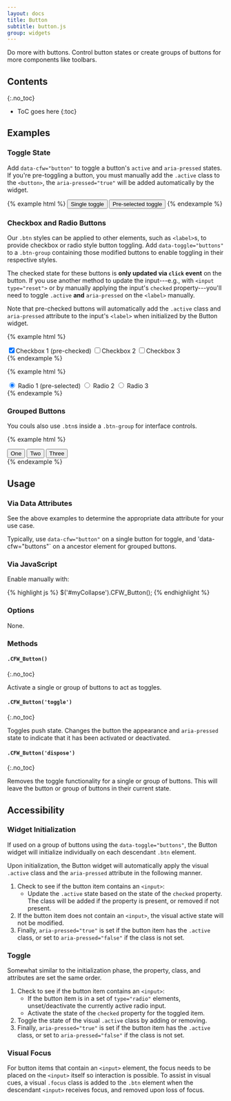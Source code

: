 ```yaml
---
layout: docs
title: Button
subtitle: button.js
group: widgets
---
```


Do more with buttons. Control button states or create groups of buttons for more components like toolbars.

## Contents
{:.no_toc}

* ToC goes here
{:toc}

## Examples

### Toggle State

Add `data-cfw="button"` to toggle a button's `active` and `aria-pressed` states. If you're pre-toggling a button, you must manually add the `.active` class to the `<button>`, the `aria-pressed="true"` will be added automatically by the widget.

{% example html %}
<button type="button" data-cfw="button" class="btn btn-info">Single toggle</button>
<button type="button" data-cfw="button" class="btn btn-info active">Pre-selected toggle</button>
{% endexample %}

### Checkbox and Radio Buttons

Our `.btn` styles can be applied to other elements, such as `<label>`s, to provide checkbox or radio style button toggling. Add `data-toggle="buttons"` to a `.btn-group` containing those modified buttons to enable toggling in their respective styles.

The checked state for these buttons is **only updated via `click` event** on the button. If you use another method to update the input---e.g., with `<input type="reset">` or by manually applying the input's `checked` property---you'll need to toggle `.active` **and** `aria-pressed` on the `<label>` manually.

Note that pre-checked buttons will automatically add the `.active` class  and `aria-pressed` attribute to the input's `<label>` when initialized by the Button widget.

{% example html %}
<div class="btn-group" data-cfw="buttons">
    <label class="btn btn-info">
        <input type="checkbox" checked>Checkbox 1 (pre-checked)
    </label>
    <label class="btn btn-info">
        <input type="checkbox">Checkbox 2
    </label>
    <label class="btn btn-info">
        <input type="checkbox">Checkbox 3
    </label>
</div>
{% endexample %}

{% example html %}
<div class="btn-group" data-cfw="buttons">
    <label class="btn btn-info">
        <input type="radio" name="options" checked> Radio 1 (pre-selected)
    </label>
    <label class="btn btn-info">
        <input type="radio" name="options"> Radio 2
    </label>
    <label class="btn btn-info">
        <input type="radio" name="options"> Radio 3
    </label>
</div>
{% endexample %}

### Grouped Buttons

You couls also use `.btn`s inside a `.btn-group` for interface controls.

{% example html %}
<div class="btn-group" data-cfw="buttons">
    <button class="btn" type="button">One</button>
    <button class="btn active" type="button">Two</button>
    <button class="btn" type="button">Three</button>
</div>
{% endexample %}

## Usage

### Via Data Attributes

See the above examples to determine the appropriate data attribute for your use case.

Typically, use `data-cfw="button"` on a single button for toggle, and 'data-cfw="buttons"` on a ancestor element for grouped buttons.

### Via JavaScript

Enable manually with:

{% highlight js %}
$('#myCollapse').CFW_Button();
{% endhighlight %}

### Options

None.

### Methods

#### `.CFW_Button()`
{:.no_toc}

Activate a single or group of buttons to act as toggles.

#### `.CFW_Button('toggle')`
{:.no_toc}

Toggles push state. Changes the button the appearance and `aria-pressed` state to indicate that it has been activated or deactivated.

#### `.CFW_Button('dispose')`
{:.no_toc}

Removes the toggle functionality for a single or group of buttons.  This will leave the button or group of buttons in their current state.

## Accessibility

### Widget Initialization

If used on a group of buttons using the `data-toggle="buttons"`, the Button widget will initialize individually on each descendant `.btn` element.

Upon initialization, the Button widget will automatically apply the visual `.active` class and the `aria-pressed` attribute in the following manner.
1. Check to see if the button item contains an `<input>`:
    - Update the `.active` state based on the state of the `checked` property.  The class will be added if the property is present, or removed if not present.
2. If the button item does not contain an `<input>`, the visual active state will not be modified.
3. Finally, `aria-pressed="true"` is set if the button item has the `.active` class, or set to `aria-pressed="false"` if the class is not set.

### Toggle
Somewhat similar to the initialization phase, the property, class, and attributes are set the same order.
1. Check to see if the button item contains an `<input>`:
    - If the button item is in a set of `type="radio"` elements, unset/deactivate the currently active radio input.
    - Activate the state of the `checked` property for the toggled item.
2. Toggle the state of the visual `.active` class by adding or removing.
3. Finally, `aria-pressed="true"` is set if the button item has the `.active` class, or set to `aria-pressed="false"` if the class is not set.

### Visual Focus
For button items that contain an `<input>` element, the focus needs to be placed on the `<input>` itself so interaction is possible.  To assist in visual cues, a visual `.focus` class is added to the `.btn` element when the descendant `<input>` receives focus, and removed upon loss of focus.
